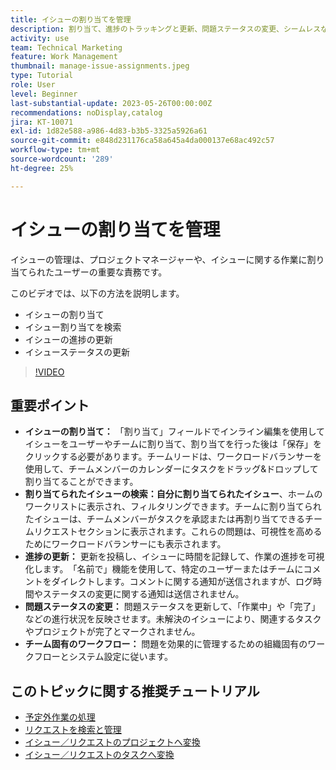 ```yaml
---
title: イシューの割り当てを管理
description: 割り当て、進捗のトラッキングと更新、問題ステータスの変更、シームレスなプロジェクト実行のためのチーム固有のワークフローの遵守に対してインライン編集とワークロードバランサーを使用することで、Workfrontで問題を効果的に管理します。
activity: use
team: Technical Marketing
feature: Work Management
thumbnail: manage-issue-assignments.jpeg
type: Tutorial
role: User
level: Beginner
last-substantial-update: 2023-05-26T00:00:00Z
recommendations: noDisplay,catalog
jira: KT-10071
exl-id: 1d82e588-a986-4d83-b3b5-3325a5926a61
source-git-commit: e848d231176ca58a645a4da000137e68ac492c57
workflow-type: tm+mt
source-wordcount: '289'
ht-degree: 25%

---
```


# イシューの割り当てを管理

イシューの管理は、プロジェクトマネージャーや、イシューに関する作業に割り当てられたユーザーの重要な責務です。

このビデオでは、以下の方法を説明します。

* イシューの割り当て
* イシュー割り当てを検索
* イシューの進捗の更新
* イシューステータスの更新

>[!VIDEO](https://video.tv.adobe.com/v/3419931/?quality=12&learn=on&enablevpops)

## 重要ポイント

* **イシューの割り当て：** 「割り当て」フィールドでインライン編集を使用してイシューをユーザーやチームに割り当て、割り当てを行った後は「保存」をクリックする必要があります。&#x200B; チームリードは、ワークロードバランサーを使用して、チームメンバーのカレンダーにタスクをドラッグ&amp;ドロップして割り当てることができます。&#x200B;
* **割り当てられたイシューの検索：自分に割り当てられたイシュー**、ホームのワークリストに表示され、フィルタリングできます。&#x200B; チームに割り当てられたイシューは、チームメンバーがタスクを承認または再割り当てできるチームリクエストセクションに表示されます。&#x200B; これらの問題は、可視性を高めるためにワークロードバランサーにも表示されます。&#x200B;
* **進捗の更新：** 更新を投稿し、イシューに時間を記録して、作業の進捗を可視化します。&#x200B; 「名前で」機能を使用して、特定のユーザーまたはチームにコメントをダイレクトします。&#x200B; コメントに関する通知が送信されますが、ログ時間やステータスの変更に関する通知は送信されません。&#x200B;
* **問題ステータスの変更：** 問題ステータスを更新して、「作業中」や「完了」などの進行状況を反映させます。&#x200B; 未解決のイシューにより、関連するタスクやプロジェクトが完了とマークされません。&#x200B;
* **チーム固有のワークフロー：** 問題を効果的に管理するための組織固有のワークフローとシステム設定に従います。&#x200B;


## このトピックに関する推奨チュートリアル

* [予定外作業の処理](/help/manage-work/issues-requests/handle-unplanned-work.md)
* [リクエストを検索と管理](/help/manage-work/issues-requests/find-requests.md)
* [イシュー／リクエストのプロジェクトへ変換](/help/manage-work/issues-requests/create-a-project-from-a-request.md)
* [イシュー／リクエストのタスクへ変換](/help/manage-work/issues-requests/convert-issues-to-other-work-items.md)
